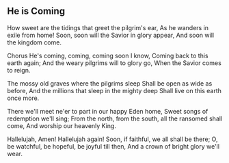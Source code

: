 ## He is Coming

How sweet are the tidings that greet the pilgrim's ear,
As he wanders in exile from home!
Soon, soon will the Savior in glory appear,
And soon will the kingdom come.

Chorus
He's coming, coming, coming soon I know,
Coming back to this earth again;
And the weary pilgrims will to glory go,
When the Savior comes to reign.

The mossy old graves where the pilgrims sleep
Shall be open as wide as before,
And the millions that sleep in the mighty deep
Shall live on this earth once more.

There we'll meet ne'er to part in our happy
Eden home, Sweet songs of redemption we'll sing;
From the north, from the south, all the ransomed shall come,
And worship our heavenly King.

Hallelujah, Amen! Hallelujah again!
Soon, if faithful, we all shall be there;
O, be watchful, be hopeful, be joyful till then,
And a crown of bright glory we'll wear.